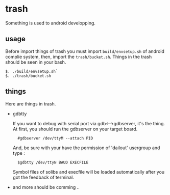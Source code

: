 # trash

Something is used to android developping.

## usage

Before import things of trash you must import `build/envsetup.sh` of android complie system,
then, import the `trash/bucket.sh`. Things in the trash should be seen in your bash.

    $. ./build/envsetup.sh`
    $. ./trash/bucket.sh

## things

Here are things in trash.

* gdbtty

    If you want to debug with serial port via gdb<-->gdbserver, it's the thing.
    At first, you should run the gdbserver on your target board.

        #gdbserver /dev/ttyM --attach PID

    And, be sure with your have the permission of 'dailout' usergroup and type :

        $gdbtty /dev/ttyN BAUD EXECFILE

    Symbol files of solibs and execfile will be loaded automatically after you got the feedback of terminal.


* and more should be comming ..
